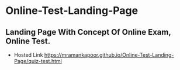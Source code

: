 # Online-Test-Landing-Page
Landing Page With Concept Of Online Exam, Online Test.
-----
- Hosted Link
https://mramankapoor.github.io/Online-Test-Landing-Page/quiz-test.html
